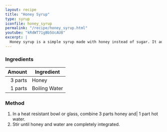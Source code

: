 ```yaml
---
layout: recipe
title: "Honey Syrup"
type: syrup
iconfile: honey_syrup
permalink: "/recipe/honey_syrup.html"
youtube: "kRdWT71gBb5UcAU8"
excerpt: |
  Honey syrup is a simple syrup made with honey instead of sugar. It adds a unique flavor and sweetness to cocktails, elevating their complexity and balance.
---
```


### Ingredients

|  Amount | Ingredient    |
| ------: | ------------- |
| 3 parts | Honey         |
| 1 parts | Boiling Water |

### Method

1. In a heat resistant bowl or glass, combine 3 parts honey and| 1 part hot water.
2. Stir until honey and water are completely integrated.
